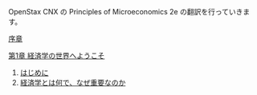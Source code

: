 ﻿OpenStax CNX の Principles of Microeconomics 2e の翻訳を行っていきます。

[序章](preface/Preface)

[第1章 経済学の世界へようこそ](chapter_1/Introduction)
1. [はじめに](chapter_1/Introduction)
2. [経済学とは何で、なぜ重要なのか](chapter_1/1-1-What-Is-Economics-and-Why-Is-It-Important)